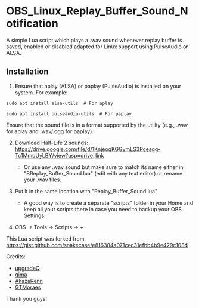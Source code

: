 # OBS_Linux_Replay_Buffer_Sound_Notification
A simple Lua script which plays a .wav sound whenever replay buffer is saved, enabled or disabled adapted for Linux support using PulseAudio or ALSA.

## Installation

1. Ensure that aplay (ALSA) or paplay (PulseAudio) is installed on your system. For example:

`sudo apt install alsa-utils  # For aplay`

`sudo apt install pulseaudio-utils  # For paplay`

Ensure that the sound file is in a format supported by the utility (e.g., .wav for aplay and .wav/.ogg for paplay).

2. Download Half-Life 2 sounds:
https://drive.google.com/file/d/1KnjeoqKGGymLS3Pcesgg-Tc1MmoUyLBY/view?usp=drive_link
   - Or use any .wav sound but make sure to match its name either in "BReplay_Buffer_Sound.lua" (edit with any text editor) or rename your .wav files.

3. Put it in the same location with "Replay_Buffer_Sound.lua"
   - A good way is to create a separate "scripts" folder in your Home and keep all your scripts there in case you need to backup your OBS Settings.

4. OBS → Tools → Scripts → +

This Lua script was forked from https://gist.github.com/snakecase/e816384a071cec31efbb4b9e429c108d

Credits:

* [upgradeQ](https://gist.github.com/upgradeQ/b2412242d76790d7618d6b0996c4562f)
* [gima](https://gitlab.com/gima/obsnotification)
* [AkazaRenn](https://gist.github.com/AkazaRenn/98871c04daef7130ffa25b3f47bf1dbc)
* [GTMoraes](https://github.com/GTMoraes)

Thank you guys!
